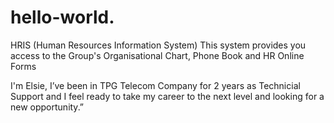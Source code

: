 # hello-world.
 HRIS (Human Resources Information System) This system provides you access to the Group's Organisational Chart, Phone Book and HR Online Forms

I'm Elsie, I’ve been in TPG Telecom Company for 2 years as Technicial Support and I feel ready to take my career to the next level and looking for a new opportunity.”
